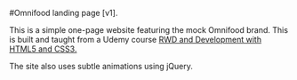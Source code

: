 #Omnifood landing page [v1].

This is a simple one-page website featuring the mock Omnifood brand. This is built and taught from a Udemy course <a href="https://www.udemy.com/design-and-develop-a-killer-website-with-html5-and-css3/learn/v4/overview">RWD and Development with HTML5 and CSS3.</a>

The site also uses subtle animations using jQuery.
